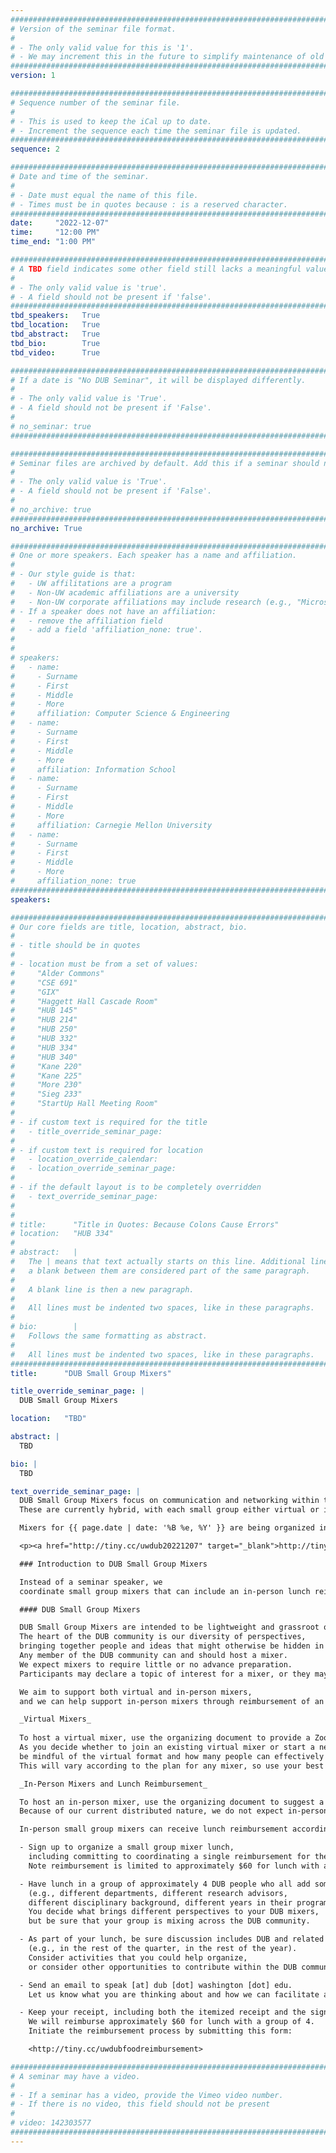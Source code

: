 ```yaml
---
################################################################################
# Version of the seminar file format.
#
# - The only valid value for this is '1'.
# - We may increment this in the future to simplify maintenance of old seminars.
################################################################################
version: 1

################################################################################
# Sequence number of the seminar file.
#
# - This is used to keep the iCal up to date.
# - Increment the sequence each time the seminar file is updated.
################################################################################
sequence: 2

################################################################################
# Date and time of the seminar.
#
# - Date must equal the name of this file.
# - Times must be in quotes because : is a reserved character.
################################################################################
date:     "2022-12-07"
time:     "12:00 PM"
time_end: "1:00 PM"

################################################################################
# A TBD field indicates some other field still lacks a meaningful value.
#
# - The only valid value is 'true'.
# - A field should not be present if 'false'.
################################################################################
tbd_speakers:   True
tbd_location:   True
tbd_abstract:   True
tbd_bio:        True
tbd_video:      True

################################################################################
# If a date is "No DUB Seminar", it will be displayed differently.
#
# - The only valid value is 'True'.
# - A field should not be present if 'False'.
#
# no_seminar: true
################################################################################

################################################################################
# Seminar files are archived by default. Add this if a seminar should not be.
#
# - The only valid value is 'True'.
# - A field should not be present if 'False'.
#
# no_archive: true
################################################################################
no_archive: True

################################################################################
# One or more speakers. Each speaker has a name and affiliation.
#
# - Our style guide is that:
#   - UW affilitations are a program
#   - Non-UW academic affiliations are a university
#   - Non-UW corporate affiliations may include research (e.g., "Microsoft Research")
# - If a speaker does not have an affiliation:
#   - remove the affiliation field
#   - add a field 'affiliation_none: true'.
#
#
# speakers:
#   - name: 
#     - Surname
#     - First
#     - Middle
#     - More
#     affiliation: Computer Science & Engineering 
#   - name: 
#     - Surname
#     - First
#     - Middle
#     - More
#     affiliation: Information School 
#   - name: 
#     - Surname
#     - First
#     - Middle
#     - More
#     affiliation: Carnegie Mellon University 
#   - name:
#     - Surname
#     - First
#     - Middle
#     - More
#     affiliation_none: true
################################################################################
speakers:

################################################################################
# Our core fields are title, location, abstract, bio.
#
# - title should be in quotes
#
# - location must be from a set of values:
#     "Alder Commons"
#     "CSE 691"
#     "GIX"
#     "Haggett Hall Cascade Room"
#     "HUB 145"
#     "HUB 214"
#     "HUB 250"
#     "HUB 332"
#     "HUB 334"
#     "HUB 340"
#     "Kane 220"
#     "Kane 225"
#     "More 230"
#     "Sieg 233"
#     "StartUp Hall Meeting Room"
#
# - if custom text is required for the title
#   - title_override_seminar_page:
#
# - if custom text is required for location
#   - location_override_calendar:
#   - location_override_seminar_page:
#
# - if the default layout is to be completely overridden
#   - text_override_seminar_page:
#
#
# title:      "Title in Quotes: Because Colons Cause Errors"
# location:   "HUB 334"
#
# abstract:   |
#   The | means that text actually starts on this line. Additional lines without
#   a blank between them are considered part of the same paragraph.
#
#   A blank line is then a new paragraph.
#
#   All lines must be indented two spaces, like in these paragraphs.
#
# bio:        |
#   Follows the same formatting as abstract.
#
#   All lines must be indented two spaces, like in these paragraphs.
################################################################################
title:      "DUB Small Group Mixers"

title_override_seminar_page: |
  DUB Small Group Mixers

location:   "TBD"

abstract: |
  TBD

bio: |
  TBD

text_override_seminar_page: |
  DUB Small Group Mixers focus on communication and networking within the DUB community.
  These are currently hybrid, with each small group either virtual or in-person. 

  Mixers for {{ page.date | date: '%B %e, %Y' }} are being organized in this document:

  <p><a href="http://tiny.cc/uwdub20221207" target="_blank">http://tiny.cc/uwdub20221207</a></p>

  ### Introduction to DUB Small Group Mixers

  Instead of a seminar speaker, we 
  coordinate small group mixers that can include an in-person lunch reimbursement.

  #### DUB Small Group Mixers

  DUB Small Group Mixers are intended to be lightweight and grassroot opportunities for staying connected.
  The heart of the DUB community is our diversity of perspectives,
  bringing together people and ideas that might otherwise be hidden in our units.
  Any member of the DUB community can and should host a mixer.
  We expect mixers to require little or no advance preparation.
  Participants may declare a topic of interest for a mixer, or they may decide to just connect and socialize.

  We aim to support both virtual and in-person mixers, 
  and we can help support in-person mixers through reimbursement of an associated lunch.

  _Virtual Mixers_
  
  To host a virtual mixer, use the organizing document to provide a Zoom link.
  As you decide whether to join an existing virtual mixer or start a new virtual mixer,
  be mindful of the virtual format and how many people can effectively participate in a given mixer.
  This will vary according to the plan for any mixer, so use your best judgment.

  _In-Person Mixers and Lunch Reimbursement_

  To host an in-person mixer, use the organizing document to suggest a location and format.
  Because of our current distributed nature, we do not expect in-person activities are necessarily at campus.

  In-person small group mixers can receive lunch reimbursement according to this process:

  - Sign up to organize a small group mixer lunch,
    including committing to coordinating a single reimbursement for the small group.
    Note reimbursement is limited to approximately $60 for lunch with a group of 4.

  - Have lunch in a group of approximately 4 DUB people who all add something different
    (e.g., different departments, different research advisors,
    different disciplinary background, different years in their program).
    You decide what brings different perspectives to your DUB mixers,
    but be sure that your group is mixing across the DUB community.

  - As part of your lunch, be sure discussion includes DUB and related activities
    (e.g., in the rest of the quarter, in the rest of the year).
    Consider activities that you could help organize,
    or consider other opportunities to contribute within the DUB community.

  - Send an email to speak [at] dub [dot] washington [dot] edu.
    Let us know what you are thinking about and how we can facilitate and publicize activities.

  - Keep your receipt, including both the itemized receipt and the signed receipt with any tip.
    We will reimburse approximately $60 for lunch with a group of 4.
    Initiate the reimbursement process by submitting this form:

    <http://tiny.cc/uwdubfoodreimbursement>

################################################################################
# A seminar may have a video.
#
# - If a seminar has a video, provide the Vimeo video number.
# - If there is no video, this field should not be present
#
# video: 142303577
################################################################################
---
```


